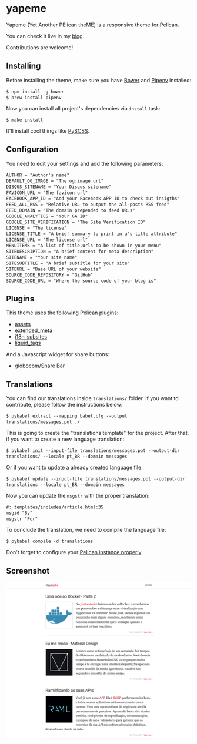 yapeme
======

Yapeme (Yet Another PElican theME) is a responsive theme for Pelican.

You can check it live in my [blog](http://klauslaube.com.br/).

Contributions are welcome!

Installing
----------

Before installing the theme, make sure you have [Bower](http://bower.io/) and [Pipenv](https://github.com/pypa/pipenv) installed:

    $ npm install -g bower
    $ brew install pipenv

Now you can install all project's dependencies via `install` task:

    $ make install

It'll install cool things like [PySCSS](http://pyscss.readthedocs.io/en/latest/).

Configuration
-------------

You need to edit your settings and add the following parameters:

```
AUTHOR = "Author's name"
DEFAULT_OG_IMAGE = "The og:image url"
DISQUS_SITENAME = "Your Disqus sitename"
FAVICON_URL = "The favicon url"
FACEBOOK_APP_ID = "Add your Facebook APP ID to check out insigths"
FEED_ALL_RSS = "Relative URL to output the all-posts RSS feed"
FEED_DOMAIN = "The domain prepended to feed URLs"
GOOGLE_ANALYTICS = "Your GA ID"
GOOGLE_SITE_VERIFICATION = "The Site Verification ID"
LICENSE = "The license"
LICENSE_TITLE = "A brief summary to print in a's title attribute"
LICENSE_URL = "The license url"
MENUITEMS = "A list of title,urls to be shown in your menu"
SITEDESCRIPTION = "A brief content for meta description"
SITENAME = "Your site name"
SITESUBTITLE = "A brief subtitle for your site"
SITEURL = "Base URL of your website"
SOURCE_CODE_REPOSITORY = "GitHub"
SOURCE_CODE_URL = "Where the source code of your blog is"
```

Plugins
-------

This theme uses the following Pelican plugins:

* [assets](https://github.com/getpelican/pelican-plugins/tree/master/assets)
* [extended_meta](https://github.com/kplaube/extended_meta)
* [i18n_subsites](https://github.com/getpelican/pelican-plugins/tree/master/i18n_subsites)
* [liquid_tags](https://github.com/getpelican/pelican-plugins/tree/master/liquid_tags)

And a Javascript widget for share buttons:

* [globocom/Share Bar](https://github.com/globocom/share-bar)


Translations
------------

You can find our translations inside `translations/` folder. If you want to contribute, please follow the instructions below:

    $ pybabel extract --mapping babel.cfg --output translations/messages.pot ./

This is going to create the "translations template" for the project. After that, if you want to create a new language translation:

    $ pybabel init --input-file translations/messages.pot --output-dir translations/ --locale pt_BR --domain messages

Or if you want to update a already created language file:

    $ pybabel update --input-file translations/messages.pot --output-dir translations --locale pt_BR --domain messages

Now you can update the `msgstr` with the proper translation:

    #: templates/includes/article.html:35
    msgid "By"
    msgstr "Por"

To conclude the translation, we need to compile the language file:

    $ pybabel compile -d translations

Don't forget to configure your [Pelican instance properly](http://docs.getpelican.com/en/stable/content.html#translations).


Screenshot
----------

![screenshot](docs/screenshot.png)

